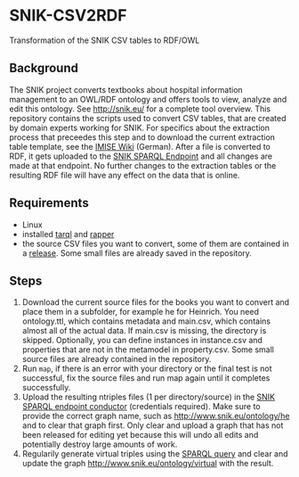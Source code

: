# SNIK-CSV2RDF
Transformation of the SNIK CSV tables to RDF/OWL

## Background

The SNIK project converts textbooks about hospital information management to an OWL/RDF ontology and offers tools to view, analyze and edit this ontology. See http://snik.eu/ for a complete tool overview.
This repository contains the scripts used to convert CSV tables, that are created by domain experts working for SNIK.
For specifics about the extraction process that preceedes this step and to download the current extraction table template, see the [IMISE Wiki](https://wiki.imise.uni-leipzig.de/Projekte/SNIK/ontologie/extraktion?v=ph4) (German).
After a file is converted to RDF, it gets uploaded to the [SNIK SPARQL Endpoint](http://www.snik.eu/sparql) and all changes are made at that endpoint.
No further changes to the extraction tables or the resulting RDF file will have any effect on the data that is online.


## Requirements

* Linux
* installed [tarql](https://tarql.github.io/) and [rapper](http://librdf.org/raptor/rapper.html)
* the source CSV files you want to convert, some of them are contained in a [release](https://github.com/IMISE/snik-csv2rdf/releases). Some small files are already saved in the repository.

## Steps

1. Download the current source files for the books you want to convert and place them in a subfolder, for example he for Heinrich. You need ontology.ttl, which contains metadata and main.csv, which contains almost all of the actual data. If main.csv is missing, the directory is skipped. Optionally, you can define instances in instance.csv and properties that are not in the metamodel in property.csv. Some small source files are already contained in the repository.
2. Run `map`, if there is an error with your directory or the final test is not successful, fix the source files and run map again until it completes successfully.
3. Upload the resulting ntriples files (1 per directory/source) in the [SNIK SPARQL endpoint conductor](https://www.snik.eu/conductor) (credentials required). Make sure to provide the correct graph name, such as http://www.snik.eu/ontology/he and to clear that graph first. Only clear and upload a graph that has not been released for editing yet because this will undo all edits and potentially destroy large amounts of work.
4. Regularily generate virtual triples using the [SPARQL query](https://github.com/IMISE/snik-ontology/blob/master/sparql/construct_virtual_triples_and_missing.sparql.txt) and clear and update the graph http://www.snik.eu/ontology/virtual with the result.

